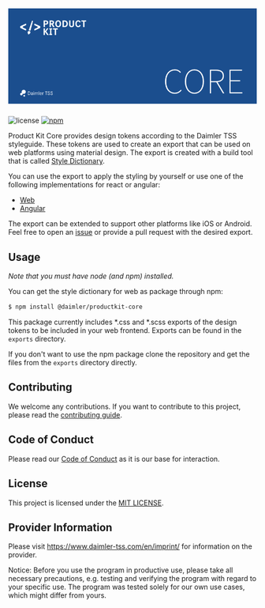 <!-- SPDX-License-Identifier: MIT --->
<!-- © Daimler TSS GmbH --->
# ![Product Kit Core Logo](https://github.com/Daimler/product-kit_core/raw/main/docs/images/productkit_core_github_logo.png)
![license](https://img.shields.io/badge/license-MIT-38de03e?style=flat)
[![npm](https://img.shields.io/npm/v/@daimler/productkit-core)](https://www.npmjs.com/package/@daimler/productkit-core)


Product Kit Core provides design tokens according to the Daimler TSS styleguide. These tokens are used to create an export that can be used on web platforms using material design. The export is created with a build tool that is called [Style Dictionary](https://github.com/amzn/style-dictionary).

You can use the export to apply the styling by yourself or use one of the following implementations for react or angular:
* [Web](https://github.com/daimler/product-kit_web)
* [Angular](https://github.com/daimler/product-kit_angular)

The export can be extended to support other platforms like iOS or Android. Feel free to open an [issue](https://github.com/Daimler/product-kit_core/issues) or provide a pull request with the desired export.

## Usage
*Note that you must have node (and npm) installed.*

You can get the style dictionary for web as package through npm:
```bash
$ npm install @daimler/productkit-core
```
This package currently includes *.css and *.scss exports of the design tokens to be included in your web frontend. Exports can be found in the `exports` directory.

If you don't want to use the npm package clone the repository and get the files from the `exports` directory directly.

## Contributing

We welcome any contributions.
If you want to contribute to this project, please read the [contributing guide](CONTRIBUTING.md).

## Code of Conduct

Please read our [Code of Conduct](https://github.com/Daimler/daimler-foss/blob/master/CODE_OF_CONDUCT.md) as it is our base for interaction.

## License

This project is licensed under the [MIT LICENSE](LICENSE).

## Provider Information

Please visit <https://www.daimler-tss.com/en/imprint/> for information on the provider.

Notice: Before you use the program in productive use, please take all necessary precautions,
e.g. testing and verifying the program with regard to your specific use.
The program was tested solely for our own use cases, which might differ from yours.
